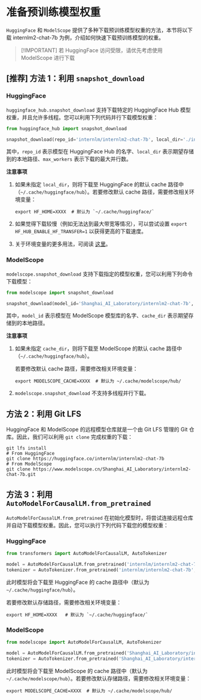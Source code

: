 # 准备预训练模型权重

`HuggingFace` 和 `ModelScope` 提供了多种下载预训练模型权重的方法，本节将以下载 internlm2-chat-7b 为例，介绍如何快速下载预训练模型的权重。

> \[!IMPORTANT\]
> 若 HuggingFace 访问受限，请优先考虑使用 ModelScope 进行下载

## \[推荐\] 方法 1：利用 `snapshot_download`

### HuggingFace

`huggingface_hub.snapshot_download` 支持下载特定的 HuggingFace Hub 模型权重，并且允许多线程。您可以利用下列代码并行下载模型权重：

```python
from huggingface_hub import snapshot_download

snapshot_download(repo_id='internlm/internlm2-chat-7b', local_dir='./internlm2-chat-7b', max_workers=20)
```

其中，`repo_id` 表示模型在 HuggingFace Hub 的名字、`local_dir` 表示期望存储到的本地路径、`max_workers` 表示下载的最大并行数。

**注意事项**

1. 如果未指定 `local_dir`，则将下载至 HuggingFace 的默认 cache 路径中（`~/.cache/huggingface/hub`）。若要修改默认 cache 路径，需要修改相关环境变量：

   ```shell
   export HF_HOME=XXXX  # 默认为 `~/.cache/huggingface/`
   ```

2. 如果觉得下载较慢（例如无法达到最大带宽等情况），可以尝试设置 `export HF_HUB_ENABLE_HF_TRANSFER=1` 以获得更高的下载速度。

3. 关于环境变量的更多用法，可阅读 [这里](https://huggingface.co/docs/huggingface_hub/main/en/package_reference/environment_variables)。

### ModelScope

`modelscope.snapshot_download` 支持下载指定的模型权重，您可以利用下列命令下载模型：

```python
from modelscope import snapshot_download

snapshot_download(model_id='Shanghai_AI_Laboratory/internlm2-chat-7b', cache_dir='./internlm2-chat-7b')
```

其中，`model_id` 表示模型在 ModelScope 模型库的名字、`cache_dir` 表示期望存储到的本地路径。

**注意事项**

1. 如果未指定 `cache_dir`，则将下载至 ModelScope 的默认 cache 路径中（`~/.cache/huggingface/hub`）。

   若要修改默认 cache 路径，需要修改相关环境变量：

   ```shell
   export MODELSCOPE_CACHE=XXXX  # 默认为 ~/.cache/modelscope/hub/
   ```

2. `modelscope.snapshot_download` 不支持多线程并行下载。

## 方法 2：利用 Git LFS

HuggingFace 和 ModelScope 的远程模型仓库就是一个由 Git LFS 管理的 Git 仓库。因此，我们可以利用 `git clone` 完成权重的下载：

```shell
git lfs install
# From HuggingFace
git clone https://huggingface.co/internlm/internlm2-chat-7b
# From ModelScope
git clone https://www.modelscope.cn/Shanghai_AI_Laboratory/internlm2-chat-7b.git
```

## 方法 3：利用 `AutoModelForCausalLM.from_pretrained`

`AutoModelForCausalLM.from_pretrained` 在初始化模型时，将尝试连接远程仓库并自动下载模型权重。因此，您可以执行下列代码下载您的模型权重：

### HuggingFace

```python
from transformers import AutoModelForCausalLM, AutoTokenizer

model = AutoModelForCausalLM.from_pretrained('internlm/internlm2-chat-7b', trust_remote_code=True)
tokenizer = AutoTokenizer.from_pretrained('internlm/internlm2-chat-7b', trust_remote_code=True)
```

此时模型将会下载至 HuggingFace 的 cache 路径中（默认为`~/.cache/huggingface/hub`）。

若要修改默认存储路径，需要修改相关环境变量：

```shell
export HF_HOME=XXXX   # 默认为 `~/.cache/huggingface/`
```

### ModelScope

```python
from modelscope import AutoModelForCausalLM, AutoTokenizer

model = AutoModelForCausalLM.from_pretrained('Shanghai_AI_Laboratory/internlm2-chat-7b', trust_remote_code=True)
tokenizer = AutoTokenizer.from_pretrained('Shanghai_AI_Laboratory/internlm2-chat-7b', trust_remote_code=True)
```

此时模型将会下载至 ModelScope 的 cache 路径中（默认为`~/.cache/modelscope/hub`）。若要修改默认存储路径，需要修改相关环境变量：

```shell
export MODELSCOPE_CACHE=XXXX  # 默认为 ~/.cache/modelscope/hub/
```
